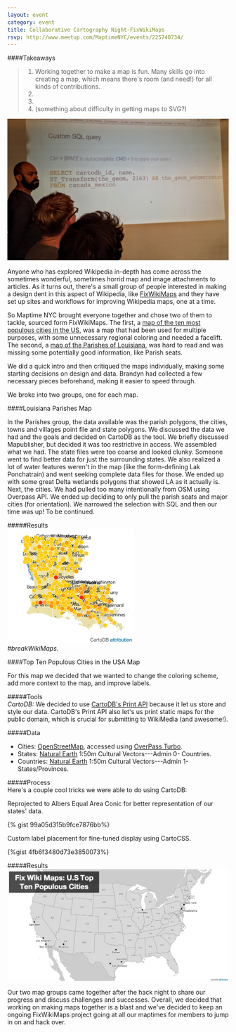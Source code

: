 ```yaml
---
layout: event
category: event
title: Collaborative Cartography Night-FixWikiMaps
rsvp: http://www.meetup.com/MaptimeNYC/events/225740734/
---
```


####Takeaways  
>1.  Working together to make a map is fun.  Many skills go into creating a map, which means there's room (and need!) for all kinds of contributions.
>2.  
>3.  
>4.  (something about difficulty in getting maps to SVG?)  

![Collaborative SQL](/img/2015-10-07/20151007_205519.jpg)  

Anyone who has explored Wikipedia in-depth has come across the sometimes wonderful, sometimes horrid map and image attachments to articles. As it turns out, there's a small group of people interested in making a design dent in this aspect of Wikipedia, like [FixWikiMaps](http://fixwikimaps.tumblr.com) and they have set up sites and workflows for improving Wikipedia maps, one at a time. 

So Maptime NYC brought everyone together and chose two of them to tackle, sourced form FixWikiMaps. The first, a [map of the ten most populous cities in the US](https://en.wikipedia.org/wiki/List_of_United_States_cities_by_population), was a map that had been used for multiple purposes, with some unnecessary regional coloring and needed a facelift. The second, a [map of the Parishes of Louisiana](/img/2015-10-07/Louisiana_parishes_map.jpg), was hard to read and was missing some potentially good information, like Parish seats. 

We did a quick intro and then critiqued the maps individually, making some starting decisions on design and data. Brandyn had collected a few necessary pieces beforehand, making it easier to speed through. 

We broke into two groups, one for each map. 


####Louisiana Parishes Map  

In the Parishes group, the data available was the parish polygons, the cities, towns and villages point file and state polygons. We discussed the data we had and the goals and decided on CartoDB as the tool. We briefly discussed Mapublisher, but decided it was too restrictive in access. We assembled what we had. The state files were too coarse and looked clunky. Someone went to find better data for just the surrounding states. We also realized a lot of water features weren't in the map (like the form-defining Lak Ponchatrain) and went seeking complete data files for those. We ended up with some great Delta wetlands polygons that showed LA as it actually is. Next, the cities. We had pulled too many intentionally from OSM using Overpass API. We ended up deciding to only pull the parish seats and major cities (for orientation). We narrowed the selection with SQL and then our time was up! To be continued.  

#####Results  
![](/img/2015-10-07/parishes_afterMaptime.png)  
*#breakWikiMaps*.

####Top Ten Populous Cities in the USA Map  

For this map we decided that we wanted to change the coloring scheme, add more context to the map, and improve labels.  

#####Tools  
*CartoDB:*  We decided to use [CartoDB's Print API](http://blog.cartodb.com/static-maps/) because it let us store and style our data.  CartoDB's Print API also let's us print static maps for the public domain, which is crucial for submitting to WikiMedia (and awesome!).  

#####Data  
* Cities:  [OpenStreetMap](https://www.openstreetmap.org), accessed using [OverPass Turbo](overpass-turbo.eu).  
* States:  [Natural Earth](http://www.naturalearthdata.com/) 1:50m Cultural Vectors---Admin 0- Countries.    
* Countries:  [Natural Earth](http://www.naturalearthdata.com/) 1:50m Cultural Vectors---Admin 1- States/Provinces.    

#####Process  
Here's a couple cool tricks we were able to do using CartoDB:  

Reprojected to Albers Equal Area Conic for better representation of our states' data.  

{% gist 99a05d315b9fce7876bb%}

Custom label placement for fine-tuned display using CartoCSS.  

{%gist 4fb6f3480d73e3850073%}

#####Results  
![](/img/2015-10-07/top-ten-us-populous-cities.png)

Our two map groups came together after the hack night to share our progress and discuss challenges and successes.  Overall, we decided that working on making maps together is a blast and we've decided to keep an ongoing FixWikiMaps project going at all our maptimes for members to jump in on and hack over.  



